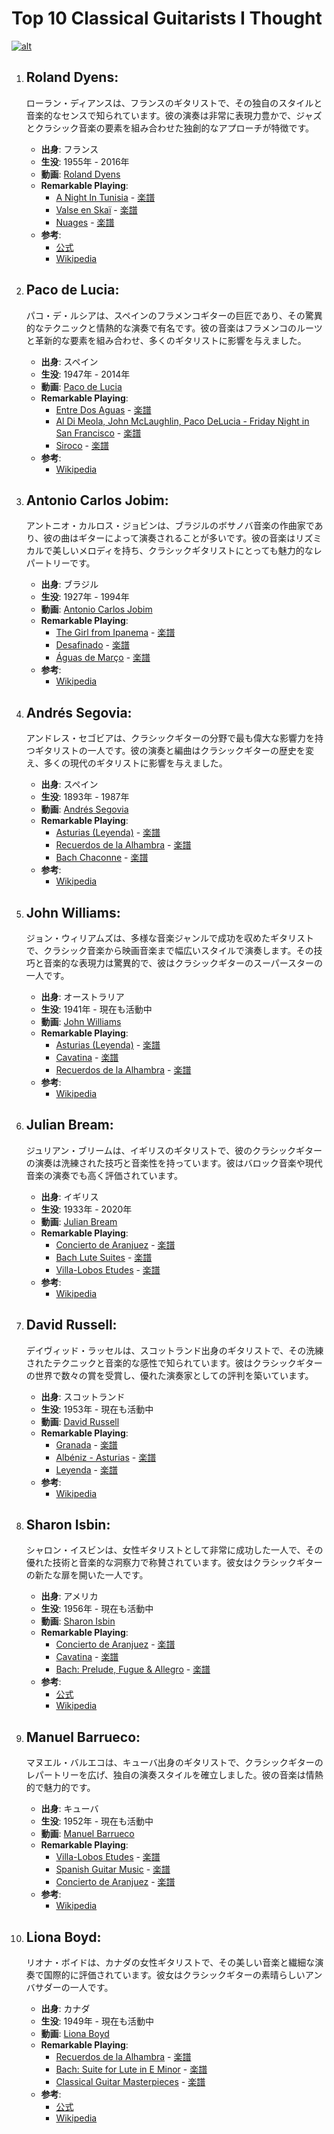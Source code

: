 # Top 10 Classical Guitarists I Thought

[![alt](https://img.youtube.com/vi/yeL5YNzvWek/0.jpg)](https://www.youtube.com/watch?v=yeL5YNzvWek)

1. ## **Roland Dyens**:

   ローラン・ディアンスは、フランスのギタリストで、その独自のスタイルと音楽的なセンスで知られています。彼の演奏は非常に表現力豊かで、ジャズとクラシック音楽の要素を組み合わせた独創的なアプローチが特徴です。
   
   - **出身**: フランス
   - **生没**: 1955年 - 2016年
   - **動画**: [Roland Dyens](https://www.youtube.com/results?search_query=Roland+Dyens)
   - **Remarkable Playing**: 
     - [A Night In Tunisia](https://www.youtube.com/results?search_query=A+Night+In+Tunisia) - [楽譜](https://musescore.com/sheetmusic?text=A%20Night%20In%20Tunisia)
     - [Valse en Skaï](https://www.youtube.com/results?search_query=Valse+en+Ska%C3%AF) - [楽譜](https://musescore.com/sheetmusic?text=Valse%20en%20Ska%C3%AF)
     - [Nuages](https://www.youtube.com/results?search_query=Nuages) - [楽譜](https://musescore.com/sheetmusic?text=Nuages)
   - **参考**: 
     - [公式](https://www.rolanddyens.com/)
     - [Wikipedia](https://en.wikipedia.org/wiki/Roland_Dyens)


1. ## **Paco de Lucia**:

   パコ・デ・ルシアは、スペインのフラメンコギターの巨匠であり、その驚異的なテクニックと情熱的な演奏で有名です。彼の音楽はフラメンコのルーツと革新的な要素を組み合わせ、多くのギタリストに影響を与えました。
   
   - **出身**: スペイン
   - **生没**: 1947年 - 2014年
   - **動画**: [Paco de Lucia](https://www.youtube.com/results?search_query=Paco+de+lucia)
   - **Remarkable Playing**: 
     - [Entre Dos Aguas](https://www.youtube.com/results?search_query=Entre+Dos+Aguas) - [楽譜](https://musescore.com/sheetmusic?text=Entre%20Dos%20Aguas)
     - [Al Di Meola, John McLaughlin, Paco DeLucia - Friday Night in San Francisco](https://www.youtube.com/results?search_query=Friday+Night+in+San+Francisco) - [楽譜](https://musescore.com/sheetmusic?text=Friday%20Night%20in%20San%20Francisco)
     - [Siroco](https://www.youtube.com/results?search_query=Siroco) - [楽譜](https://musescore.com/sheetmusic?text=Siroco)
   - **参考**: 
     - [Wikipedia](https://en.wikipedia.org/wiki/Paco_de_Lucia)

1. ## **Antonio Carlos Jobim**:

   アントニオ・カルロス・ジョビンは、ブラジルのボサノバ音楽の作曲家であり、彼の曲はギターによって演奏されることが多いです。彼の音楽はリズミカルで美しいメロディを持ち、クラシックギタリストにとっても魅力的なレパートリーです。
   
   - **出身**: ブラジル
   - **生没**: 1927年 - 1994年
   - **動画**: [Antonio Carlos Jobim](https://www.youtube.com/results?search_query=Antonio+Carlos+Jobim)
   - **Remarkable Playing**: 
     - [The Girl from Ipanema](https://www.youtube.com/results?search_query=The+Girl+from+Ipanema) - [楽譜](https://musescore.com/sheetmusic?text=The%20Girl%20from%20Ipanema)
     - [Desafinado](https://www.youtube.com/results?search_query=Desafinado) - [楽譜](https://musescore.com/sheetmusic?text=Desafinado)
     - [Águas de Março](https://www.youtube.com/results?search_query=%C3%81guas+de+Mar%C3%A7o) - [楽譜](https://musescore.com/sheetmusic?text=%C3%81guas%20de%20Mar%C3%A7o)
   - **参考**: 
     - [Wikipedia](https://en.wikipedia.org/wiki/Antonio_Carlos_Jobim)

1. ## **Andrés Segovia**:

   アンドレス・セゴビアは、クラシックギターの分野で最も偉大な影響力を持つギタリストの一人です。彼の演奏と編曲はクラシックギターの歴史を変え、多くの現代のギタリストに影響を与えました。
   
   - **出身**: スペイン
   - **生没**: 1893年 - 1987年
   - **動画**: [Andrés Segovia](https://www.youtube.com/results?search_query=Andrés+Segovia)
   - **Remarkable Playing**: 
     - [Asturias (Leyenda)](https://www.youtube.com/results?search_query=Asturias+(Leyenda)) - [楽譜](https://musescore.com/sheetmusic?text=Asturias%20(Leyenda))
     - [Recuerdos de la Alhambra](https://www.youtube.com/results?search_query=Recuerdos+de+la+Alhambra) - [楽譜](https://musescore.com/sheetmusic?text=Recuerdos%20de%20la%20Alhambra)
     - [Bach Chaconne](https://www.youtube.com/results?search_query=Bach+Chaconne) - [楽譜](https://musescore.com/sheetmusic?text=Bach%20Chaconne)
   - **参考**: 
     - [Wikipedia](https://en.wikipedia.org/wiki/Andr%C3%A9s_Segovia)

1. ## **John Williams**:

   ジョン・ウィリアムズは、多様な音楽ジャンルで成功を収めたギタリストで、クラシック音楽から映画音楽まで幅広いスタイルで演奏します。その技巧と音楽的な表現力は驚異的で、彼はクラシックギターのスーパースターの一人です。

   - **出身**: オーストラリア
   - **生没**: 1941年 - 現在も活動中
   - **動画**: [John Williams](https://www.youtube.com/results?search_query=John+Williams)
   - **Remarkable Playing**: 
     - [Asturias (Leyenda)](https://www.youtube.com/results?search_query=Asturias+(Leyenda)) - [楽譜](https://musescore.com/sheetmusic?text=Asturias%20(Leyenda))
     - [Cavatina](https://www.youtube.com/results?search_query=Cavatina) - [楽譜](https://musescore.com/sheetmusic?text=Cavatina)
     - [Recuerdos de la Alhambra](https://www.youtube.com/results?search_query=Recuerdos+de+la+Alhambra) - [楽譜](https://musescore.com/sheetmusic?text=Recuerdos%20de%20la%Alhambra)
   - **参考**: 
     - [Wikipedia](https://en.wikipedia.org/wiki/John_Williams)

1. ## **Julian Bream**:

   ジュリアン・ブリームは、イギリスのギタリストで、彼のクラシックギターの演奏は洗練された技巧と音楽性を持っています。彼はバロック音楽や現代音楽の演奏でも高く評価されています。

   - **出身**: イギリス
   - **生没**: 1933年 - 2020年
   - **動画**: [Julian Bream](https://www.youtube.com/results?search_query=Julian+Bream)
   - **Remarkable Playing**: 
     - [Concierto de Aranjuez](https://www.youtube.com/results?search_query=Concierto+de+Aranjuez) - [楽譜](https://musescore.com/sheetmusic?text=Concierto%20de%20Aranjuez)
     - [Bach Lute Suites](https://www.youtube.com/results?search_query=Bach+Lute+Suites) - [楽譜](https://musescore.com/sheetmusic?text=Bach%20Lute%20Suites)
     - [Villa-Lobos Etudes](https://www.youtube.com/results?search_query=Villa-Lobos+Etudes) - [楽譜](https://musescore.com/sheetmusic?text=Villa-Lobos%20Etudes)
   - **参考**: 
     - [Wikipedia](https://en.wikipedia.org/wiki/Julian_Bream)

1. ## **David Russell**:

   デイヴィッド・ラッセルは、スコットランド出身のギタリストで、その洗練されたテクニックと音楽的な感性で知られています。彼はクラシックギターの世界で数々の賞を受賞し、優れた演奏家としての評判を築いています。

   - **出身**: スコットランド
   - **生没**: 1953年 - 現在も活動中
   - **動画**: [David Russell](https://www.youtube.com/results?search_query=David+Russell)
   - **Remarkable Playing**: 
     - [Granada](https://www.youtube.com/results?search_query=Granada) - [楽譜](https://musescore.com/sheetmusic?text=Granada)
     - [Albéniz - Asturias](https://www.youtube.com/results?search_query=Alb%C3%A9niz+-+Asturias) - [楽譜](https://musescore.com/sheetmusic?text=Alb%C3%A9niz%20-%20Asturias)
     - [Leyenda](https://www.youtube.com/results?search_query=Leyenda) - [楽譜](https://musescore.com/sheetmusic?text=Leyenda)
   - **参考**: 
     - [Wikipedia](https://en.wikipedia.org/wiki/David_Russell)

1. ## **Sharon Isbin**:

   シャロン・イスビンは、女性ギタリストとして非常に成功した一人で、その優れた技術と音楽的な洞察力で称賛されています。彼女はクラシックギターの新たな扉を開いた一人です。

   - **出身**: アメリカ
   - **生没**: 1956年 - 現在も活動中
   - **動画**: [Sharon Isbin](https://www.youtube.com/results?search_query=Sharon+Isbin)
   - **Remarkable Playing**: 
     - [Concierto de Aranjuez](https://www.youtube.com/results?search_query=Concierto+de+Aranjuez) - [楽譜](https://musescore.com/sheetmusic?text=Concierto%20de%20Aranjuez)
     - [Cavatina](https://www.youtube.com/results?search_query=Cavatina) - [楽譜](https://musescore.com/sheetmusic?text=Cavatina)
     - [Bach: Prelude, Fugue & Allegro](https://www.youtube.com/results?search_query=Bach:+Prelude,+Fugue+&+Allegro) - [楽譜](https://musescore.com/sheetmusic?text=Bach:%20Prelude,%20Fugue%20&%20Allegro)
   - **参考**: 
     - [公式](https://www.sharonisbin.com/)
     - [Wikipedia](https://en.wikipedia.org/wiki/Sharon_Isbin)

1. ## **Manuel Barrueco**:

   マヌエル・バルエコは、キューバ出身のギタリストで、クラシックギターのレパートリーを広げ、独自の演奏スタイルを確立しました。彼の音楽は情熱的で魅力的です。

   - **出身**: キューバ
   - **生没**: 1952年 - 現在も活動中
   - **動画**: [Manuel Barrueco](https://www.youtube.com/results?search_query=Manuel+Barrueco)
   - **Remarkable Playing**: 
     - [Villa-Lobos Etudes](https://www.youtube.com/results?search_query=Villa-Lobos+Etudes) - [楽譜](https://musescore.com/sheetmusic?text=Villa-Lobos%20Etudes)
     - [Spanish Guitar Music](https://www.youtube.com/results?search_query=Spanish+Guitar+Music) - [楽譜](https://musescore.com/sheetmusic?text=Spanish%20Guitar%20Music)
     - [Concierto de Aranjuez](https://www.youtube.com/results?search_query=Concierto+de+Aranjuez) - [楽譜](https://musescore.com/sheetmusic?text=Concierto%20de%20Aranjuez)
   - **参考**: 
     - [Wikipedia](https://en.wikipedia.org/wiki/Manuel_Barrueco)

1. ## **Liona Boyd**:

   リオナ・ボイドは、カナダの女性ギタリストで、その美しい音楽と繊細な演奏で国際的に評価されています。彼女はクラシックギターの素晴らしいアンバサダーの一人です。

    - **出身**: カナダ
    - **生没**: 1949年 - 現在も活動中
   - **動画**: [Liona Boyd](https://www.youtube.com/results?search_query=Liona+Boyd)
    - **Remarkable Playing**: 
      - [Recuerdos de la Alhambra](https://www.youtube.com/results?search_query=Recuerdos+de+la+Alhambra) - [楽譜](https://musescore.com/sheetmusic?text=Recuerdos%20de%20la%Alhambra)
      - [Bach: Suite for Lute in E Minor](https://www.youtube.com/results?search_query=Bach:+Suite+for+Lute+in+E+Minor) - [楽譜](https://musescore.com/sheetmusic?text=Bach:%20Suite%20for%20Lute%20in%20E%20Minor)
      - [Classical Guitar Masterpieces](https://www.youtube.com/results?search_query=Classical+Guitar+Masterpieces) - [楽譜](https://musescore.com/sheetmusic?text=Classical%20Guitar%20Masterpieces)
   - **参考**: 
      - [公式](https://lionaboyd.com/)
      - [Wikipedia](https://en.wikipedia.org/wiki/Liona_Boyd)

